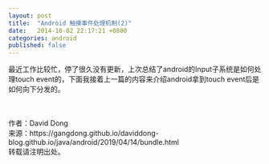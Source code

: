 ```yaml
---
layout: post
title:  "Android 触摸事件处理机制(2)"
date:   2014-10-02 22:17:21 +0800
categories: android
published: false
---
```

最近工作比较忙，停了很久没有更新，上次总结了android的Input子系统是如何处理touch event的，下面我接着上一篇的内容来介绍android拿到touch event后是如何向下分发的。


<br>
<br>
作者：David Dong<br>
来源：https://gangdong.github.io/daviddong-blog.github.io/java/android/2019/04/14/bundle.html<br>
转载请注明出处。